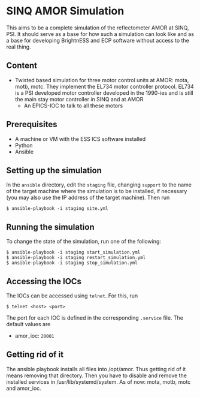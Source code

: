 SINQ AMOR Simulation
=================

This aims to be a complete simulation of the reflectometer AMOR at SINQ, PSI. It should serve as
a base for how such a simulation can look like and as a base for developing BrightnESS and ECP software
without access to the real thing.


## Content

* Twisted based simulation for three motor control units at AMOR:
  mota, motb, motc. They implement the EL734 motor controller
  protocol. EL734 is a PSI developed motor controller developed in the
  1990-ies and is still the main stay motor controller in SINQ and at
  AMOR
  * An EPICS-IOC to talk to all these motors

## Prerequisites

* A machine or VM with the ESS ICS software installed
* Python
* Ansible

## Setting up the simulation
In the `ansible` directory, edit the `staging` file, changing `support` to the
name of the target machine where the simulation is to be installed, if
necessary (you may also use the IP address of the target machine). Then run

    $ ansible-playbook -i staging site.yml

## Running the simulation
To change the state of the simulation, run one of the following:

    $ ansible-playbook -i staging start_simulation.yml
    $ ansible-playbook -i staging restart_simulation.yml
    $ ansible-playbook -i staging stop_simulation.yml

## Accessing the IOCs
The IOCs can be accessed using `telnet`. For this, run

    $ telnet <host> <port>

The port for each IOC is defined in the corresponding `.service` file. The
default values are

- amor_ioc: `20001`

## Getting rid of it

The ansible playbook installs all files into /opt/amor. Thus getting
rid of it means removing that directory. Then you have to disable and
remove the installed services in  /usr/lib/systemd/system. As of now:
mota, motb, motc and amor_ioc.

